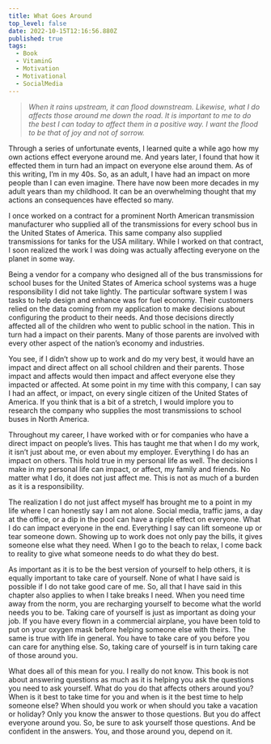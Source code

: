 ```yaml
---
title: What Goes Around
top_level: false
date: 2022-10-15T12:16:56.880Z
published: true
tags:
  - Book
  - VitaminG
  - Motivation
  - Motivational
  - SocialMedia
---
```

> *When it rains upstream, it can flood downstream. Likewise, what I do affects those around me down the road. It is important to me to do the best I can today to affect them in a positive way. I want the flood to be that of joy and not of sorrow.*

Through a series of unfortunate events, I learned quite a while ago how my own actions effect everyone around me. And years later, I found that how it effected them in turn had an impact on everyone else around them. As of this writing, I’m in my 40s. So, as an adult, I have had an impact on more people than I can even imagine. There have now been more decades in my adult years than my childhood. It can be an overwhelming thought that my actions an consequences have effected so many.

I once worked on a contract for a prominent North American transmission manufacturer who supplied all of the transmissions for every school bus in the United States of America. This same company also supplied transmissions for tanks for the USA military. While I worked on that contract, I soon realized the work I was doing was actually affecting everyone on the planet in some way.

Being a vendor for a company who designed all of the bus transmissions for school buses for the United States of America school systems was a huge responsibility I did not take lightly. The particular software system I was tasks to help design and enhance was for fuel economy. Their customers relied on the data coming from my application to make decisions about configuring the product to their needs. And those decisions directly affected all of the children who went to public school in the nation. This in turn had a impact on their parents. Many of those parents are involved with every other aspect of the nation’s economy and industries.

You see, if I didn’t show up to work and do my very best, it would have an impact and direct affect on all school children and their parents. Those impact and affects would then impact and affect everyone else they impacted or affected. At some point in my time with this company, I can say I had an affect, or impact, on every single citizen of the United States of America. If you think that is a bit of a stretch, I would implore you to research the company who supplies the most transmissions to school buses in North America.

Throughout my career, I have worked with or for companies who have a direct impact on people’s lives. This has taught me that when I do my work, it isn’t just about me, or even about my employer. Everything I do has an impact on others. This hold true in my personal life as well. The decisions I make in my personal life can impact, or affect, my family and friends. No matter what I do, it does not just affect me. This is not as much of a burden as it is a responsibility.

The realization I do not just affect myself has brought me to a point in my life where I can honestly say I am not alone. Social media, traffic jams, a day at the office, or a dip in the pool can have a ripple effect on everyone. What I do can impact everyone in the end. Everything I say can lift someone up or tear someone down. Showing up to work does not only pay the bills, it gives someone else what they need. When I go to the beach to relax, I come back to reality to give what someone needs to do what they do best.

As important as it is to be the best version of yourself to help others, it is equally important to take care of yourself. None of what I have said is possible if I do not take good care of me. So, all that I have said in this chapter also applies to when I take breaks I need. When you need time away from the norm, you are recharging yourself to become what the world needs you to be. Taking care of yourself is just as important as doing your job. If you have every flown in a commercial airplane, you have been told to put on your oxygen mask before helping someone else with theirs. The same is true with life in general. You have to take care of you before you can care for anything else. So, taking care of yourself is in turn taking care of those around you.

What does all of this mean for you. I really do not know. This book is not about answering questions as much as it is helping you ask the questions you need to ask yourself. What do you do that affects others around you? When is it best to take time for you and when is it the best time to help someone else? When should you work or when should you take a vacation or holiday? Only you know the answer to those questions. But you do affect everyone around you. So, be sure to ask yourself those questions. And be confident in the answers. You, and those around you, depend on it.
